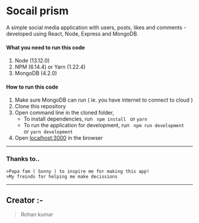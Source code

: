 # Socail prism

A simple social media application with users, posts, likes and comments - developed using React, Node, Express and MongoDB. 

#### What you need to run this code
1. Node (13.12.0)
2. NPM (6.14.4) or Yarn (1.22.4)
3. MongoDB (4.2.0)

####  How to run this code
1. Make sure MongoDB can run ( ie. you have internet to connect to cloud )
2. Clone this repository
3. Open command line in the cloned folder,
   - To install dependencies, run ```  npm install  ``` or ``` yarn ```
   - To run the application for development, run ```  npm run development  ``` or ``` yarn development ```
4. Open [localhost:3000](http://localhost:3000/) in the browser
---- 
### Thanks to..
    >Papa fam ( Sonny ) to inspire me for making this app!
    >My freinds for helping me make decissions
----

## Creator :-
 > Rohan kumar